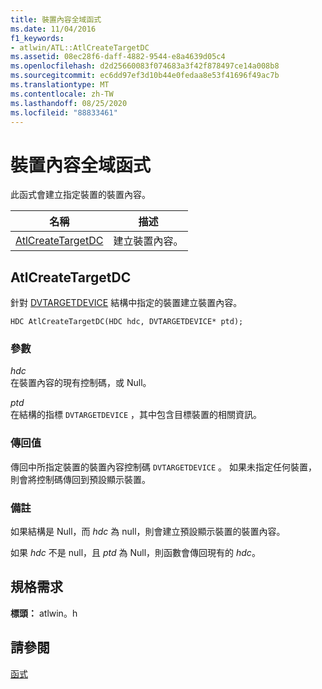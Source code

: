 ```yaml
---
title: 裝置內容全域函式
ms.date: 11/04/2016
f1_keywords:
- atlwin/ATL::AtlCreateTargetDC
ms.assetid: 08ec28f6-daff-4882-9544-e8a4639d05c4
ms.openlocfilehash: d2d25660083f074683a3f42f878497ce14a008b8
ms.sourcegitcommit: ec6dd97ef3d10b44e0fedaa8e53f41696f49ac7b
ms.translationtype: MT
ms.contentlocale: zh-TW
ms.lasthandoff: 08/25/2020
ms.locfileid: "88833461"
---
```

# <a name="device-context-global-functions"></a>裝置內容全域函式

此函式會建立指定裝置的裝置內容。

|名稱|描述|
|-|-|
|[AtlCreateTargetDC](#atlcreatetargetdc)|建立裝置內容。|

## <a name="atlcreatetargetdc"></a><a name="atlcreatetargetdc"></a> AtlCreateTargetDC

針對 [DVTARGETDEVICE](/windows/win32/api/objidl/ns-objidl-dvtargetdevice) 結構中指定的裝置建立裝置內容。

```
HDC AtlCreateTargetDC(HDC hdc, DVTARGETDEVICE* ptd);
```

### <a name="parameters"></a>參數

*hdc*<br/>
在裝置內容的現有控制碼，或 Null。

*ptd*<br/>
在結構的指標 `DVTARGETDEVICE` ，其中包含目標裝置的相關資訊。

### <a name="return-value"></a>傳回值

傳回中所指定裝置的裝置內容控制碼 `DVTARGETDEVICE` 。 如果未指定任何裝置，則會將控制碼傳回到預設顯示裝置。

### <a name="remarks"></a>備註

如果結構是 Null，而 *hdc* 為 null，則會建立預設顯示裝置的裝置內容。

如果 *hdc* 不是 null，且 *ptd* 為 Null，則函數會傳回現有的 *hdc*。

## <a name="requirements"></a>規格需求

**標頭：** atlwin。h

## <a name="see-also"></a>請參閱

[函式](../../atl/reference/atl-functions.md)
